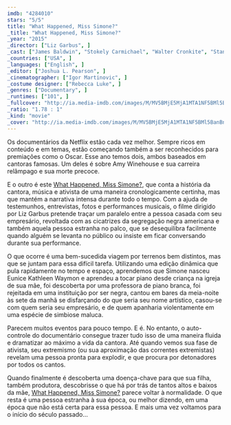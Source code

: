 ```yaml
---
imdb: "4284010"
stars: "5/5"
title: "What Happened, Miss Simone?"
_title: "What Happened, Miss Simone?"
_year: "2015"
_director: ["Liz Garbus", ]
_cast: ["James Baldwin", "Stokely Carmichael", "Walter Cronkite", "Stanley Crouch", "Gerrit De Bruin", "Dick Gregory", "Hugh M. Hefner", "Elisabeth Henry-Macari", "Lisa Simone Kelly", ]
_countries: ["USA", ]
_languages: ["English", ]
_editor: ["Joshua L. Pearson", ]
_cinematographer: ["Igor Martinovic", ]
_costume designer: ["Rebecca Luke", ]
_genres: ["Documentary", ]
_runtimes: ["101", ]
_fullcover: "http://ia.media-imdb.com/images/M/MV5BMjE5MjA1MTA1NF5BMl5BanBnXkFtZTgwMzczMjE3NzE@.jpg"
_ratio: "1.78 : 1"
_kind: "movie"
_cover: "http://ia.media-imdb.com/images/M/MV5BMjE5MjA1MTA1NF5BMl5BanBnXkFtZTgwMzczMjE3NzE@._V1._SX95_SY140_.jpg"
---
```

Os documentários da Netflix estão cada vez melhor. Sempre ricos em conteúdo e em temas, estão começando também a ser reconhecidos para premiações como o Oscar. Esse ano temos dois, ambos baseados em cantoras famosas. Um deles é sobre Amy Winehouse e sua carreira relâmpago e sua morte precoce.

E o outro é este [What Happened, Miss Simone?](/what-happened-miss-simone), que conta a história da cantora, música e ativista de uma maneira cronologicamente certinha, mas que mantém a narrativa intensa durante todo o tempo. Com a ajuda de testemunhos, entrevistas, fotos e performances musicais, o filme dirigido por Liz Garbus pretende traçar um paralelo entre a pessoa casada com seu empresário, revoltada com as cicatrizes da segregação negra americana e também aquela pessoa estranha no palco, que se desequilibra facilmente quando alguém se levanta no público ou insiste em ficar conversando durante sua performance.

O que ocorre é uma bem-sucedida viagem por terrenos bem distintos, mas que se juntam para essa difícil tarefa. Utilizando uma edição dinâmica que pula rapidamente no tempo e espaço, aprendemos que Simone nasceu Eunice Kathleen Waymon e aprendeu a tocar piano desde criança na igreja de sua mãe, foi descoberta por uma professora de piano branca, foi rejeitada em uma instituição por ser negra, cantou em bares da meia-noite às sete da manhã se disfarçando do que seria seu nome artístico, casou-se com quem seria seu empresário, e de quem apanharia violentamente em uma espécie de simbiose maluca.

Parecem muitos eventos para pouco tempo. E é. No entanto, o auto-controle do documentário consegue trazer tudo isso de uma maneira fluida e dramatizar ao máximo a vida da cantora. Até quando vemos sua fase de ativista, seu extremismo (ou sua aproximação das correntes extremistas) revelam uma pessoa pronta para explodir, e que procura por detonadores por todos os cantos.

Quando finalmente é descoberta uma doença-chave para que sua filha, também produtora, descobrisse o que há por trás de tantos altos e baixos da mãe, [What Happened, Miss Simone?](/what-happened-miss-simone) parece voltar à normalidade. O que resta é uma pessoa estranha à sua época, ou melhor dizendo, em uma época que não está certa para essa pessoa. E mais uma vez voltamos para o início do século passado...
